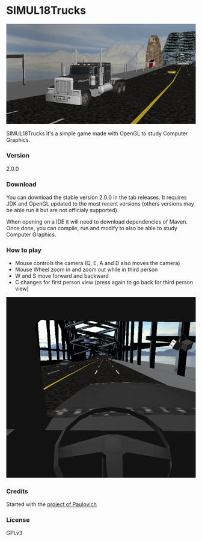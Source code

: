 # SIMUL18Trucks

![Screenshot 1](images/1.png)

SIMUL18Trucks it's a simple game made with OpenGL to study Computer Graphics.

###  Version

2.0.0

### Download

You can download the stable version 2.0.0 in the tab releases. It requires JDK and OpenGL updated to the most recent versions (others versions may be able run it but are not officialy supported).

When opening on a IDE it will need to download dependencies of Maven. Once done, you can compile, run and modify to also be able to study Computer Graphics.

### How to play

- Mouse controls the camera (Q, E, A and D also moves the camera)
- Mouse Wheel zoom in and zoom out while in third person
- W and S move forward and backward
- C changes for first person view (press again to go back for third person view)

![Screenshot 2](images/2.png)

### Credits

Started with the [project of Paulovich][credits] 

### License

GPLv3

[credits]: <https://bitbucket.org/fatore/cg-2014.git>